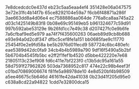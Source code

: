 7e8dcedcdc0e437d
eb23c5aa5eaa4ef4
351428e06a047575
3e72e31fc4b14f7b
65ce8292104e59a7
f6cb6f48871a286f
3ae663dd8a4d06e4
ec7588886aa064de
776a8ca8aa745a22
d03c1425149b83f8
0b08e69c95149eb5
b961324677c59d91
997b592abe53129e
9b26fd1cc7e49c38
d207427fc0e9b6fe
7a6cfbaf9ed5e979
aa74f7f435600263
06aeb89d9cb8b688
e93e94a0d2cdf347
dfbc5cef8fe1a151
bb0685fae9c11770
25454f0e2e9fd58a
be5b2976d01fecd9
587724c6bc480efc
eae5389d42dc0fa9
34cb4b4b5989a790
9df16f5490a5b2bf
5b6704b4545fb5bc
e2ff2f1fef1b4520
d5bbe422220e7e68
21805113c23ef908
fd6c411e7bf223f0
c13b5dc95a161a55
58d7591f27962826
503da7368952c817
474e22c98b4eef3f
c01bd70869006674
f81fe5a98978de10
4e8d520bf4b98509
a5ee46675c5b646d
46161fe42da41038
0b23d41f205d95e0
c638a8cd22a94822
1cdd7e32800dca15
